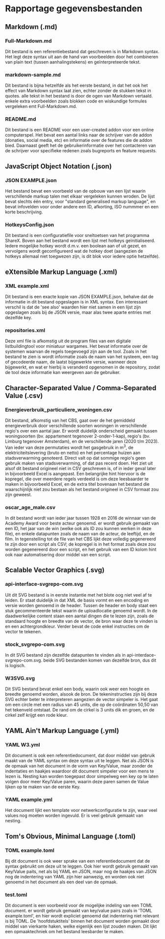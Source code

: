 # Rapportage gegevensbestanden

## Markdown (.md)
### Full-Markdown.md
Dit bestand is een referentiebestand dat geschreven is in Markdown syntax. Het legt deze syntax uit aan de hand van voorbeelden door het combineren van plain text (tussen aanhalingstekens) en geïnterpreteerde tekst.

### markdown-sample.md
Dit bestand is bijna hetzelfde als het eerste bestand, in dat het ook het effect van Markdown syntax laat zien, echter zonder de stukken tekst in quotes. alle tekst in het bestand is 
door de ogen van Markdown vertaald. enkele extra voorbeelden zoals blokken code en wiskundige formules vergeleken emt Full-Markdown.md.

### README.md
Dit bestand is een README voor een user-created addon voor een online computerspel. Het bevat een aantal links naar de schrijver van de addon (donaties, social media, etc) en informatie 
over de features die de addon bied. Daarnaast geeft het de gebruikerinformatie over het contacteren van de schrijver voor specifieke redenen zoals bugreports en feature requests.

## JavaScript Object Notation (.json)
### JSON EXAMPLE.json
Het bestand bevat een voorbeeld van de opbouw van een lijst waarin verschillende markup talen met elkaar vergeleken kunnen wroden. De lijst bevat slechts één entry, voor "standard generalised markup language", 
en bevat infovelden voor onder andere een ID, afkorting, ISO nummmer en een korte beschrijving.

### HotkeysConfig.json
Dit bestand is een configuratiefile voor sneltoetsen van het programma ShareX. Boven aan het bestand wordt een lijst met hotkeys geïnitialiseerd. Iedere mogelijke hotkey wordt d.m.v. een boolean aan of uit gezet,
en vervolgens wordt geconfigureerd wat de hotkey doet (aangezien de hotkeys allemaal niet toegwezen zijn, is dit blok voor iedere optie hetzelfde).

## eXtensible Markup Language (.xml)
### XML example.xml
Dit bestand is een exacte kopie van JSON EXAMPLE.json, behalve dat de informatie in dit bestand opgeslagen is in XML syntax. Een interessant verschil is dat de 'see also' waarden hier niet samen in een lijst 
zijn opgeslagen zoals bij de JSON versie, maar alas twee aparte entries met dezelfde key.

### repositories.xml
Deze xml file is afkomstig uit de program files van een digitale listbuildingtool voor miniatuur wargames. Het bevat informatie over de systemen waarvan de regels toegevoegd zijn aan de tool. Zoals in het bestand 
te zien is wordt informatie zoals de naam van het systeem, een tag of gecodeerde naam, de laatst bijgewerkte versie, wanneer deze bijgewerkt, en wat er hierbij is veranderd opgenomen in de repository, 
zodat de tool deze informatie kan weergeven aan de gebruiker.

## Character-Separated Value / Comma-Separated Value (.csv)
### Energieverbruik_particuliere_woningen.csv
Dit bestand, afkomstig van het CBS, gaat over de het gemiddeld energieverbruik door verschillende soorten woningen in verschillende regio's over een aantal jaar. Er wordt duidelijk onderscheid gemaakt tussen 
woningsoorten (bv. appartement tegenover 2-onder-1-kap), regio's (bv. Limburg tegenover Amsterdam), en de verschillende jaren (2020 t/m 2023). Van ieder van deze permutaties wordt het gasgebruik in m<sup>3</sup>, 
de elektriciteitslevering (bruto en netto) en het percentage huizen aan stadsverwarming  genoteerd. Direct valt op dat sommige regio's geen gebruik maken van stadsverwarming, of dat pas recent doen. Het ziet 
uit alsof dit bestand origineel niet in CSV geschreven is, of in ieder geval later in bijvoorbeeld Excel is aangepast. Een belangrijke hint hiervoor is de kopregel, die over meerdere regels verdeeld is om deze 
leesbaarder te maken in bijvoorbeeld Excel, en de extra titel bovenaan het bestand die waarschijnlijk niet zou bestaan als het bestand origineel in CSV formaat zou zijn geweest.

### oscar_age_male.csv
In dit bestand wordt van ieder jaar tussen 1928 en 2016 de winnaar van de Academy Award voor beste acteur genoemd. er wordt gebruik gemaakt van een ID, het jaar van de win (welke ook als ID zou kunnen werken in deze file), 
en enkele datapunten zoals de naam van de acteur, de leeftijd, en de film. In tegenstelling tot de file van het CBS lijkt deze volledig gegenereerd te zijn door een script als CSV; de kopregel is in het format zoals 
deze zou worden gegenereerd door een script, en het gebruik van een ID kolom hint ook naar automatisering door middel van een script.

## Scalable Vector Graphics (.svg)
### api-interface-svgrepo-com.svg
Uit dit SVG bestand is in eerste instantie met het blote oog niet veel af te leiden. Er staat duidelijk in dat XML de basis vormt en een encoding en versie worden genoemd in de header. Tussen de header 
en body staat een stuk gecommenteerde tekst waarin de uploadlocatie genoemd wordt. In de daadwerkelijke content staan een aantal dingen die te lezen zijn, zoals de standaard hoogte en breedte van de vector, 
de bron waar deze te vinden is en een achtergrondkleur. Verder bevat de code enkel instructies om de vector te tekenen.

### stock_svgrepo-com.svg
In dit SVG bestand zijn dezelfde datapunten te vinden als in api-interdace-svgrepo-com.svg. beide SVG bestanden komen van dezelfde bron, dus dit is logisch.

### W3SVG.svg
Dit SVG bestand bevat enkel een body, waarin ook weer een hoogte en breedte genoemd worden, alsook de bron. De tekeninstructies zijn bij deze SVG echter beter te interpreteren aangezien de vector simpeler is. Het gaat
om een circle met een radius van 45 units, die op de coördinaten 50,50 van het tekenveld ontstaat. De rand om de cirkel is 3 units dik en groen, en de cirkel zelf krijgt een rode kleur.

## YAML Ain't Markup Language (.yml)
### YAML W3.yml
Dit document is ook een referentiedocument, dat door middel van gebruik maakt van de YAML syntax om deze syntax uit te leggen. Net als JSON is de opmaak van het document in de vorm van Key/Value, maar zonder de
indentaties en haakjes waardoor dit document simpeler voor een mens te lezen is. Nesting kan worden toegepast door simpelweg een key op te laten volgen door meer Key/Value paren, waarin deze paren samen de Value 
lijken op te maken van de eerste Key.

### YAML example.yml
Het document lijkt een template voor netwerkconfiguratie te zijn, waar veel values nog moeten worden ingevuld. Er is veel gebruik gemaakt van nesting.

## Tom's Obvious, Minimal Language (.toml)
### TOML example.toml
Bij dit document is ook weer sprake van een referentiedocument dat de syntax gebruikt om deze uit te leggen. Ook hier wordt gebruik gemaakt van Key/Value paits, net als bij YAML en JSON, maar nog de haakjes van JSON
nog de indentering van YAML zijn hier aanwezig, en worden ook niet genoemd in het document als een deel van de opmaak.

### test.toml
Dit document is een voorbeeld voor de mogelijke indeling van een TOML document. er wordt gebruik gemaakt van key/value pairs zoals in 'TOML example.toml', en hier wordt expliciet genoemd dat indentering niet relevant is 
bij TOML. De 'hoofdstuktitels' binnen het document worden gemaakt door middel van vierkante haken, welke eigenlijk een lijst zouden maken. Dit lijkt een opmaaktechniek om het bestand leesbarder te maken. 
